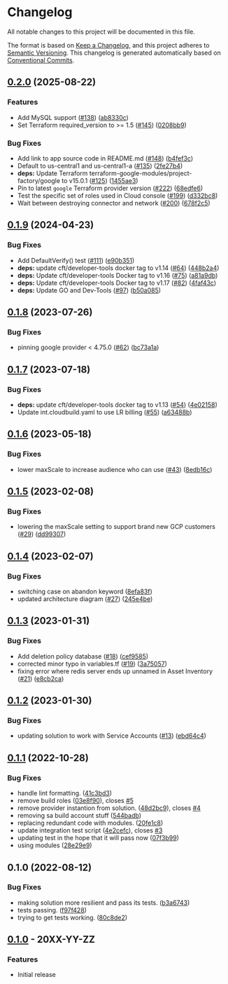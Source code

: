 # Changelog

All notable changes to this project will be documented in this file.

The format is based on
[Keep a Changelog](https://keepachangelog.com/en/1.0.0/),
and this project adheres to
[Semantic Versioning](https://semver.org/spec/v2.0.0.html).
This changelog is generated automatically based on [Conventional Commits](https://www.conventionalcommits.org/en/v1.0.0/).

## [0.2.0](https://github.com/GoogleCloudPlatform/terraform-google-three-tier-web-app/compare/v0.1.9...v0.2.0) (2025-08-22)


### Features

* Add MySQL support ([#138](https://github.com/GoogleCloudPlatform/terraform-google-three-tier-web-app/issues/138)) ([ab8330c](https://github.com/GoogleCloudPlatform/terraform-google-three-tier-web-app/commit/ab8330c7b98af1da592bc5d782a856566dc5df79))
* Set Terraform required_version to &gt;= 1.5 ([#145](https://github.com/GoogleCloudPlatform/terraform-google-three-tier-web-app/issues/145)) ([0208bb9](https://github.com/GoogleCloudPlatform/terraform-google-three-tier-web-app/commit/0208bb95fa45e1a4dc77d057dcd37b438d2f386e))


### Bug Fixes

* Add link to app source code in README.md ([#148](https://github.com/GoogleCloudPlatform/terraform-google-three-tier-web-app/issues/148)) ([b4fef3c](https://github.com/GoogleCloudPlatform/terraform-google-three-tier-web-app/commit/b4fef3caf3a0fcb6795c92e938a2290cde6c17d8))
* Default to us-central1 and us-central1-a ([#135](https://github.com/GoogleCloudPlatform/terraform-google-three-tier-web-app/issues/135)) ([2fe27b4](https://github.com/GoogleCloudPlatform/terraform-google-three-tier-web-app/commit/2fe27b46e7c63706db34f8857e6a51d0420798ef))
* **deps:** Update Terraform terraform-google-modules/project-factory/google to v15.0.1 ([#125](https://github.com/GoogleCloudPlatform/terraform-google-three-tier-web-app/issues/125)) ([1455ae3](https://github.com/GoogleCloudPlatform/terraform-google-three-tier-web-app/commit/1455ae3edbee2ffe1a96de4609f26dd9045c036a))
* Pin to latest `google` Terraform provider version ([#222](https://github.com/GoogleCloudPlatform/terraform-google-three-tier-web-app/issues/222)) ([68edfe6](https://github.com/GoogleCloudPlatform/terraform-google-three-tier-web-app/commit/68edfe6c7d476431997df966b6b16d3063fd9105))
* Test the specific set of roles used in Cloud console ([#199](https://github.com/GoogleCloudPlatform/terraform-google-three-tier-web-app/issues/199)) ([d332bc8](https://github.com/GoogleCloudPlatform/terraform-google-three-tier-web-app/commit/d332bc8ab9882b142fa3634b1c45f4c596a2368f))
* Wait between destroying connector and network ([#200](https://github.com/GoogleCloudPlatform/terraform-google-three-tier-web-app/issues/200)) ([678f2c5](https://github.com/GoogleCloudPlatform/terraform-google-three-tier-web-app/commit/678f2c528f4a1d1fbe982243a6fc3b6662d3c6d9))

## [0.1.9](https://github.com/GoogleCloudPlatform/terraform-google-three-tier-web-app/compare/v0.1.8...v0.1.9) (2024-04-23)


### Bug Fixes

* Add DefaultVerify() test ([#111](https://github.com/GoogleCloudPlatform/terraform-google-three-tier-web-app/issues/111)) ([e90b351](https://github.com/GoogleCloudPlatform/terraform-google-three-tier-web-app/commit/e90b3517cbfb5452abba89ce62771b5c90d690d6))
* **deps:** update cft/developer-tools docker tag to v1.14 ([#64](https://github.com/GoogleCloudPlatform/terraform-google-three-tier-web-app/issues/64)) ([448b2a4](https://github.com/GoogleCloudPlatform/terraform-google-three-tier-web-app/commit/448b2a4c746928552613f9e7fdf5b0833e150248))
* **deps:** Update cft/developer-tools Docker tag to v1.16 ([#75](https://github.com/GoogleCloudPlatform/terraform-google-three-tier-web-app/issues/75)) ([a81a9db](https://github.com/GoogleCloudPlatform/terraform-google-three-tier-web-app/commit/a81a9db7b27b19c009481f8c13b0be4403da6b74))
* **deps:** Update cft/developer-tools Docker tag to v1.17 ([#82](https://github.com/GoogleCloudPlatform/terraform-google-three-tier-web-app/issues/82)) ([4faf43c](https://github.com/GoogleCloudPlatform/terraform-google-three-tier-web-app/commit/4faf43c48e91980d7feaa6b3d2b1f159987a51fe))
* **deps:** Update GO and Dev-Tools ([#97](https://github.com/GoogleCloudPlatform/terraform-google-three-tier-web-app/issues/97)) ([b50a085](https://github.com/GoogleCloudPlatform/terraform-google-three-tier-web-app/commit/b50a085521ea162ac5f0b484816038a749303b0d))

## [0.1.8](https://github.com/GoogleCloudPlatform/terraform-google-three-tier-web-app/compare/v0.1.7...v0.1.8) (2023-07-26)


### Bug Fixes

* pinning google provider &lt; 4.75.0 ([#62](https://github.com/GoogleCloudPlatform/terraform-google-three-tier-web-app/issues/62)) ([bc73a1a](https://github.com/GoogleCloudPlatform/terraform-google-three-tier-web-app/commit/bc73a1a6d1e2d2061ebf9cd2b38a3d36df92ab83))

## [0.1.7](https://github.com/GoogleCloudPlatform/terraform-google-three-tier-web-app/compare/v0.1.6...v0.1.7) (2023-07-18)


### Bug Fixes

* **deps:** update cft/developer-tools docker tag to v1.13 ([#54](https://github.com/GoogleCloudPlatform/terraform-google-three-tier-web-app/issues/54)) ([4e02158](https://github.com/GoogleCloudPlatform/terraform-google-three-tier-web-app/commit/4e021588771f84f040703b5f3cdcaf2541943064))
* Update int.cloudbuild.yaml to use LR billing ([#55](https://github.com/GoogleCloudPlatform/terraform-google-three-tier-web-app/issues/55)) ([a63488b](https://github.com/GoogleCloudPlatform/terraform-google-three-tier-web-app/commit/a63488b846d8b3735fd75a0b928ec1dd405a6b63))

## [0.1.6](https://github.com/GoogleCloudPlatform/terraform-google-three-tier-web-app/compare/v0.1.5...v0.1.6) (2023-05-18)


### Bug Fixes

* lower maxScale to increase audience who can use ([#43](https://github.com/GoogleCloudPlatform/terraform-google-three-tier-web-app/issues/43)) ([8edb16c](https://github.com/GoogleCloudPlatform/terraform-google-three-tier-web-app/commit/8edb16c3ab8f391c31afaea65ea8cffddbe9e7f0))

## [0.1.5](https://github.com/GoogleCloudPlatform/terraform-google-three-tier-web-app/compare/v0.1.4...v0.1.5) (2023-02-08)


### Bug Fixes

* lowering the maxScale setting to support brand new GCP customers ([#29](https://github.com/GoogleCloudPlatform/terraform-google-three-tier-web-app/issues/29)) ([dd99307](https://github.com/GoogleCloudPlatform/terraform-google-three-tier-web-app/commit/dd99307def26df28fd010ac460cc72eb40d7b9b8))

## [0.1.4](https://github.com/GoogleCloudPlatform/terraform-google-three-tier-web-app/compare/v0.1.3...v0.1.4) (2023-02-07)


### Bug Fixes

* switching case on abandon keyword ([8efa83f](https://github.com/GoogleCloudPlatform/terraform-google-three-tier-web-app/commit/8efa83f2aeb50c5bd80b5c1bc9ef896078f6044f))
* updated architecture diagram ([#27](https://github.com/GoogleCloudPlatform/terraform-google-three-tier-web-app/issues/27)) ([245e4be](https://github.com/GoogleCloudPlatform/terraform-google-three-tier-web-app/commit/245e4be8a284e2db8f9954473dc943c340d741c4))

## [0.1.3](https://github.com/GoogleCloudPlatform/terraform-google-three-tier-web-app/compare/v0.1.2...v0.1.3) (2023-01-31)


### Bug Fixes

* Add deletion policy database ([#18](https://github.com/GoogleCloudPlatform/terraform-google-three-tier-web-app/issues/18)) ([cef9585](https://github.com/GoogleCloudPlatform/terraform-google-three-tier-web-app/commit/cef9585b11aa9bc546f49147d20df49086bab44b))
* corrected minor typo in variables.tf ([#19](https://github.com/GoogleCloudPlatform/terraform-google-three-tier-web-app/issues/19)) ([3a75057](https://github.com/GoogleCloudPlatform/terraform-google-three-tier-web-app/commit/3a75057ec73cebd8d33582d435328a4ba8ac52b3))
* fixing error where redis server ends up unnamed in Asset Inventory ([#21](https://github.com/GoogleCloudPlatform/terraform-google-three-tier-web-app/issues/21)) ([e8cb2ca](https://github.com/GoogleCloudPlatform/terraform-google-three-tier-web-app/commit/e8cb2ca57166bea92a06cc813648f0d49bc10751))

## [0.1.2](https://github.com/GoogleCloudPlatform/terraform-google-three-tier-web-app/compare/v0.1.1...v0.1.2) (2023-01-30)


### Bug Fixes

* updating solution to work with Service Accounts ([#13](https://github.com/GoogleCloudPlatform/terraform-google-three-tier-web-app/issues/13)) ([ebd64c4](https://github.com/GoogleCloudPlatform/terraform-google-three-tier-web-app/commit/ebd64c4d1a694836b412b7482ae4ebf70b4d13f8))

## [0.1.1](https://github.com/GoogleCloudPlatform/terraform-google-three-tier-app/compare/v0.1.0...v0.1.1) (2022-10-28)


### Bug Fixes

* handle lint formatting. ([41c3bd3](https://github.com/GoogleCloudPlatform/terraform-google-three-tier-app/commit/41c3bd3ee4a5491c98551e4294a35d72ea864200))
* remove build roles ([03e8f90](https://github.com/GoogleCloudPlatform/terraform-google-three-tier-app/commit/03e8f90815cb2f627d6455f98a21bbb69b5ff246)), closes [#5](https://github.com/GoogleCloudPlatform/terraform-google-three-tier-app/issues/5)
* remove provider instantion from solution. ([48d2bc9](https://github.com/GoogleCloudPlatform/terraform-google-three-tier-app/commit/48d2bc92b96c0a079ca2f0b0d32dc6fe74cd090b)), closes [#4](https://github.com/GoogleCloudPlatform/terraform-google-three-tier-app/issues/4)
* removing sa build account stuff ([544badb](https://github.com/GoogleCloudPlatform/terraform-google-three-tier-app/commit/544badb279553a9874f8f3dc7a62048dea418a07))
* replacing redundant code with modules. ([20fe1c8](https://github.com/GoogleCloudPlatform/terraform-google-three-tier-app/commit/20fe1c8d00e90db60085c74c7c154ff49da5b3fc))
* update integration test script ([4e2cefc](https://github.com/GoogleCloudPlatform/terraform-google-three-tier-app/commit/4e2cefc9598f9b578b23098e0f2b9b77d07f3303)), closes [#3](https://github.com/GoogleCloudPlatform/terraform-google-three-tier-app/issues/3)
* updating test in the hope that it will pass now ([07f3b99](https://github.com/GoogleCloudPlatform/terraform-google-three-tier-app/commit/07f3b99eff64df47b1187d082a7d3402996fc28b))
* using modules ([28e29e9](https://github.com/GoogleCloudPlatform/terraform-google-three-tier-app/commit/28e29e9874ba82a4af0f453d4166fb608356cdca))

## 0.1.0 (2022-08-12)


### Bug Fixes

* making solution more resilient and pass its tests. ([b3a6743](https://github.com/GoogleCloudPlatform/terraform-google-three-tier-app/commit/b3a6743830ea36b5fc8cf3779f79836887559a4d))
* tests passing. ([f97f428](https://github.com/GoogleCloudPlatform/terraform-google-three-tier-app/commit/f97f4282941e280582ac0724b4454f304f31ea3f))
* trying to get tests working. ([80c8de2](https://github.com/GoogleCloudPlatform/terraform-google-three-tier-app/commit/80c8de2eabba86204d5b736367e1c67f484d5eb6))

## [0.1.0](https://github.com/terraform-google-modules/terraform-google-three-tier-app/releases/tag/v0.1.0) - 20XX-YY-ZZ

### Features

- Initial release

[0.1.0]: https://github.com/terraform-google-modules/terraform-google-three-tier-app/releases/tag/v0.1.0
